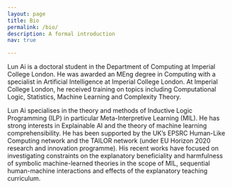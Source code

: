 ```yaml
---
layout: page
title: Bio
permalink: /bio/
description: A formal introduction
nav: true

---
```


Lun Ai is a doctoral student in the Department of Computing at Imperial College London. He was awarded an MEng degree in Computing with a specialist in Artificial Intelligence at Imperial College London. At Imperial College London, he received training on topics including Computational Logic, Statistics, Machine Learning and Complexity Theory.

Lun Ai specialises in the theory and methods of Inductive Logic Programming (ILP) in particular Meta-Interpretive Learning (MIL). He has strong interests in Explainable AI and the theory of machine learning comprehensibility. He has been supported by the UK’s EPSRC Human-Like Computing network and the TAILOR network (under EU Horizon 2020 research and innovation programme). His recent works have focused on investigating constraints on the explanatory beneficiality and harmfulness of symbolic machine-learned theories in the scope of MIL, sequential human-machine interactions and effects of the explanatory teaching curriculum.
